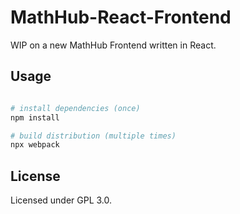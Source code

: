 # MathHub-React-Frontend

WIP on a new MathHub Frontend written in React. 

## Usage

```bash

# install dependencies (once)
npm install

# build distribution (multiple times)
npx webpack
```

## License

Licensed under GPL 3.0. 